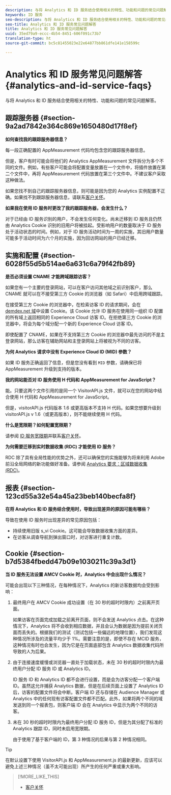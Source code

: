 ```yaml
---
description: 与将 Analytics 和 ID 服务结合使用相关的特性、功能和问题的常见问题解答。
keywords: ID 服务
seo-description: 与将 Analytics 和 ID 服务结合使用相关的特性、功能和问题的常见问题解答。
seo-title: Analytics 和 ID 服务常见问题解答
title: Analytics 和 ID 服务常见问题解答
uuid: 35ed79a9-eccc-4b54-8451-606f091c73b7
translation-type: ht
source-git-commit: bc5c81455023e22e64877bb861dfe141e158599c

---
```



# Analytics 和 ID 服务常见问题解答{#analytics-and-id-service-faqs}

与将 Analytics 和 ID 服务结合使用相关的特性、功能和问题的常见问题解答。

## 跟踪服务器 {#section-9a2ad7842e364c869e1650480d17f8ef}

**如何查找我的跟踪服务器信息？**

每一段正确配置的 AppMeasurement 代码均包含您的跟踪服务器信息。

但是，客户有时可能会将他们的 Analytics AppMeasurement 文件拆分为多个不同的文件。例如，有些客户可能会将配置变量放置在一个文件中，将插件放置在第二个文件中，再将 AppMeasurement 代码放置在第三个文件中。不建议客户采取这种做法。

如果您找不到自己的跟踪服务器信息，则可能是因为您的 Analytics 实例配置不正确。如果找不到跟踪服务器信息，请联系[客户关怀](https://helpx.adobe.com/cn/marketing-cloud/contact-support.html)。

**如果我在使用 ID 服务时更改了我的跟踪服务器，会发生什么？**

对于已经由 ID 服务识别的用户，不会发生任何变化。尚未迁移到 ID 服务且仍然由 Analytics Cookie 识别的旧用户将被挂起。受影响用户的数量取决于 ID 服务处于活动状态的时间。例如，对于 ID 服务活动时间为一周的实施，其旧用户数量可能多于活动时间为六个月的实施，因为回访网站的用户已经迁移。

## 实施和配置 {#section-6028f55d5b514ae6a631c6a79f42fb89}

**是否必须设置 CNAME 才能跨域跟踪访客？**

如果您有一个主要的登录网站，可以在客户访问其他域之前识别客户，那么 CNAME 就可以在不接受第三方 Cookie 的浏览器（如 Safari）中启用跨域跟踪。

在接受第三方 Cookie 的浏览器中，在检索访客 ID 的请求期间，会在 [demdex.net 域](https://marketing.adobe.com/resources/help/zh_CN/aam/demdex-calls.html)中设置 Cookie。该 Cookie 允许 ID 服务在使用同一组织 ID 配置的所有域上返回相同的 Experience Cloud 访客 ID。在拒绝第三方 Cookie 的浏览器中，将会为每个域分配一个新的 Experience Cloud 访客 ID。

即使配置了 CNAME，如果在不支持第三方 Cookie 的浏览器中最先访问的不是主登录网站，那么访客在辅助网站和主登录网站上将被视为不同的访客。

**为何 Analytics 请求中没有 Experience Cloud ID (MID) 参数？**

如果 ID 服务正确返回了信息，但是您没有看到 `MID` 参数，请确保已将 AppMeasurement 升级到支持的版本。

**我的网站能否对 ID 服务使用 H 代码和 AppMeasurement for JavaScript？**

能。只要这两个文件引用的是同一个 VisitorAPI.js 文件，就可以在您的网站中结合使用 H 代码和 AppMeasurement for JavaScript。

但是，visitorAPI.js 代码版本 1.6 或更高版本不支持 H 代码。如果您想要升级到 visitorAPI.js v 1.6（或更高版本），则不能继续使用 H 代码。

**什么是宽限期？如何配置宽限期？**

请参阅 [ID 服务宽限期](../reference/analytics-reference/grace-period.md)并联系[客户关怀](https://helpx.adobe.com/cn/marketing-cloud/contact-support.html)。

**为何需要迁移到实时数据收集 (RDC) 才能使用 ID 服务？**

RDC 除了具有全局性能的优势之外，还可以确保您的实施能够为将来利用 Adobe 前沿全局网络的新功能做好准备。请参阅 [Analytics 要求：区域数据收集 (RDC)](../reference/requirements.md#section-7d04bb013bc84a25bae3b148bc0ca25f)。

## 报表 {#section-123cd55a32e54a45a23beb140becfa8f}

**在将 Analytics 和 ID 服务结合使用时，导致出现差异的原因可能有哪些？**

导致在使用 ID 服务时出现差异的常见原因包括：

* 持续使用旧版 s_vi Cookie。这可能会导致数据收集方面的差异。
* 在访客从调查导航到弹出窗口时，对访客进行重复计数。

## Cookie {#section-b7d5384fbedd47b09e1030211c39a3d1}

**当 ID 服务无法设置 AMCV Cookie 时，Analytics 中会出现什么情况？**

可能会出现以下三种情况，在每种情况下，Analytics 的新访客数据均会受到影响：

1. 最终用户在 AMCV Cookie 成功设置（在 30 秒的超时时限内）之前离开页面。

   如果访客在页面完成加载之前离开页面，则不会发送 Analytics 点击。在这种情况下，Analytics 将不会收到相应数据，并且会认为数据是因为提前关闭页面而丢失的。根据我们的测试（测试包括一些偏远的地理位置），我们发现这种情况所涉及的流量平均少于 1%。需要注意的是，即使不存在 MCID 服务，这种情况有时也会发生，因为它是在页面底部包含 Analytics 数据收集代码所导致的人为后果。

1. 由于连接速度缓慢或浏览器一直处于加载状态，未在 30 秒的超时时限内为最终用户分配 ID 服务 ID 或 Analytics ID。

   ID 服务 ID 和 Analytics ID 都不会进行设置，而是会为访客分配一个客户端 ID。虽然这允许捕获 Analytics 数据，但是在后续页面上设置了 Analytics ID 后，访客的配置文件将会中断。客户端 ID 还与存储在 Audience Manager 或 Analytics 中的任何现有访客配置文件都不匹配。此外，如果将两个不同的域发送到同一个报表包，则客户端 ID 会在 Analytics 中显示为两个不同的访客。

1. 未在 30 秒的超时时限内为最终用户分配 ID 服务 ID，但是为其分配了标准的 Analytics 跟踪 ID，同时未启用宽限期。

   由于使用了基于客户端的 ID，第 3 种情况的后果与第 2 种情况相同。

>[!TIP]
>
>在默认设置下使用 VisitorAPI.js 和 AppMeasurement.js 的最新更新，应该可以避免上述三种情况（虽不太可能出现）所产生的任何严重或重大影响。

>[!MORE_LIKE_THIS]
>
>* [客户关怀](https://helpx.adobe.com/cn/marketing-cloud/contact-support.html)

